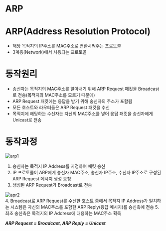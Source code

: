 ARP
=========================

# ARP(Address Resolution Protocol)
* 해당 목적지의 IP주소를 MAC주소로 변환시켜주는 프로토콜
* 3계층(Network)에서 사용되는 프로토콜

# 동작원리
* 송신자는 목적지의 MAC주소를 알아내기 위해 ARP Request 패킷을 Broadcast로 전송(목적지의 MAC주소를 모르기 때문에) 
* ARP Request 패킷에는 응답을 받기 위해 송신자의 주소가 포함됨
* 모든 호스트와 라우터들은 ARP Request 패킷을 수신
* 목적지에 해당하는 수신자는 자신의 MAC주소를 넣어 응답 패킷을 송신자에게 Unicast로 전송

# 동작과정   
![arp1](https://user-images.githubusercontent.com/57285121/116058962-54fe9e00-a6bb-11eb-871f-4de7edfc0474.PNG)
1. 송신자는 목적지 IP Address를 지정하여 패킷 송신   
2. IP 프로토콜이 ARP에게 송신자 MAC주소, 송신자 IP주소, 수신자 IP주소로 구성된 ARP Request 메시지 생성 요청   
3. 생성된 ARP Request가 Broadcast로 전송  
 
![apr2](https://user-images.githubusercontent.com/57285121/116060350-c3902b80-a6bc-11eb-972e-7b49728906eb.PNG)   
4. Broadcast로 ARP Request를 수신한 호스트 중에서 목적지 IP Address가 일치하는 시스템은 자신의 MAC주소를 포함한 ARP Reply(응답 메시지)를 송신측에 전송
5. 최초 송신측은 목적지의 IP Address에 대응하는 MAC주소 획득   


***ARP Request = Broadcast, ARP Reply = Unicast***
